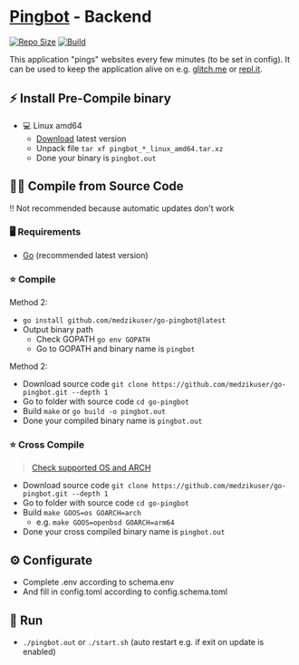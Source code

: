 # [Pingbot](https://pingbot.cf/) - Backend

[![Repo Size](https://img.shields.io/github/repo-size/MedzikUser/go-pingbot)](https://github.com/medzikuser/go-pingbot)
[![Build](https://img.shields.io/github/workflow/status/MedzikUser/go-pingbot/release/main)](https://github.com/medzikuser/go-pingbot/actions/workflows/release.yml)

This application "pings" websites every few minutes (to be set in config). It can be used to keep the application alive on e.g. [glitch.me](https://glitch.com/) or [repl.it](https://replit.com/).

## ⚡ Install Pre-Compile binary

* 💻 Linux amd64
  * [Download](https://github.com/medzikuser/go-pingbot/releases) latest version
  * Unpack file `tar xf pingbot_*_linux_amd64.tar.xz`
  * Done your binary is `pingbot.out`

## 👨‍💻 Compile from Source Code
‼️ Not recommended because automatic updates don't work

### 🖥️ Requirements

* [Go](https://golang.org/dl) (recommended latest version)

### ⭐ Compile

Method 2:
* `go install github.com/medzikuser/go-pingbot@latest`
* Output binary path
  * Check GOPATH `go env GOPATH`
  * Go to GOPATH and binary name is `pingbot`

Method 2:
* Download source code `git clone https://github.com/medzikuser/go-pingbot.git --depth 1`
* Go to folder with source code `cd go-pingbot`
* Build `make` or `go build -o pingbot.out`
* Done your compiled binary name is `pingbot.out`

### ⭐ Cross Compile

> [Check supported OS and ARCH](https://gist.github.com/asukakenji/f15ba7e588ac42795f421b48b8aede63)

* Download source code `git clone https://github.com/medzikuser/go-pingbot.git --depth 1`
* Go to folder with source code `cd go-pingbot`
* Build `make GOOS=os GOARCH=arch`
  * e.g. `make GOOS=openbsd GOARCH=arm64	`
* Done your cross compiled binary name is `pingbot.out`

## ⚙️ Configurate

* Complete .env according to schema.env
* And fill in config.toml according to config.schema.toml

## 🔧 Run

* `./pingbot.out` or `./start.sh` (auto restart e.g. if exit on update is enabled)

